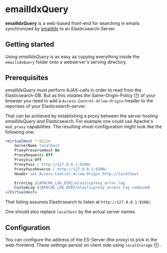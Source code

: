 # emailIdxQuery
**emailIdxQuery** is a web-based front-end for searching in emails synchronized by [emailIdx](https://github.com/p-ho/emailIdx)
to an Elasticsearch-Server.

## Getting started
Using *emailIdxQuery* is as easy as copying everything inside the `emailidxQuery` folder onto a webserver's serving directory.

## Prerequisites
*emailIdxQuery* must perform AJAX-calls in order to read from the Elasticsearch-DB. But as this violates the Same-Origin-Policy ([?](https://developer.mozilla.org/en-US/docs/Web/Security/Same-origin_policy)) of your browser you need to add a `Access-Control-Allow-Origin`-header to the reponses of your Elasticsearch-server.

That can be achieved by establishing a proxy between the server hosting *emailIdxQuery* and Elasticsearch.
For example one could use Apache's `mod_proxy` capabilities. The resulting vhost-configuration might look like the following one:
```apache
<VirtualHost *:9222>
    ServerName localhost
    ProxyPreserveHost On
    ProxyRequests Off
    ProxyVia Off
    ProxyPass / http://127.0.0.1:9200/
    ProxyPassReverse / http://127.0.0.1:9200/
    Header set Access-Control-Allow-Origin http://localhost

    ErrorLog ${APACHE_LOG_DIR}/elasticproxy_error.log
    CustomLog ${APACHE_LOG_DIR}/elasticproxy_access.log combined
</VirtualHost>
```
That listing assumes Elasticsearch to listen at `http://127.0.0.1:9200/`.

One should also replace `localhost` by the actual server names.

## Configuration
You can configure the address of the ES-Server (the proxy) to pick in the web-frontend.
These settings persist on client side using `localStorage` ([?](https://developer.mozilla.org/en-US/docs/Web/API/Web_Storage_API/Using_the_Web_Storage_API))
.

